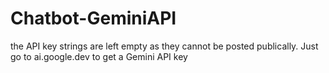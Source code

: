# Chatbot-GeminiAPI
the API key strings are left empty as they cannot be posted publically.
Just go to ai.google.dev to get a Gemini API key
